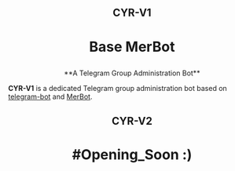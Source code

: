 ## <p align="center">CYR-V1

#  <p align="center">Base MerBot

<p align="center">**A Telegram Group Administration Bot**

**CYR-V1** is a dedicated Telegram group administration bot based on [telegram-bot](https://github.com/yagop/telegram-bot) and [MerBot](https://github.com/rizaumami/merbot).

## <p align="center">CYR-V2
# <p align="center">#Opening_Soon :)

